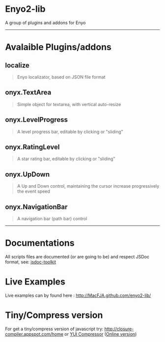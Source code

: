 Enyo2-lib
=========
A group of plugins and addons for Enyo

----
Avalaible Plugins/addons
========================
localize
--------
> Enyo localizator, based on JSON file format

onyx.TextArea
-------------
> Simple object for textarea, with vertical auto-resize

onyx.LevelProgress
------------------
> A level progress bar, editable by clicking or "sliding"

onyx.RatingLevel
----------------
> A star rating bar, editable by clicking or "sliding"

onyx.UpDown
----------------
> A Up and Down control, maintaining the cursor increase progressively the event speed

onyx.NavigationBar
------------------
> A navigation bar (path bar) control

----
Documentations
==============
All scripts files are documented (or are going to be) and respect JSDoc format, see: [jsdoc-toolkit](http://code.google.com/p/jsdoc-toolkit/)

Live Examples
=============
Live examples can by found here : <http://MacFJA.github.com/enyo2-lib/>

Tiny/Compress version
=====================
For get a tiny/compress version of javascript try: <http://closure-compiler.appspot.com/home> or [YUI Compressor](http://developer.yahoo.com/yui/compressor/) ([Online version](http://www.refresh-sf.com/yui/))